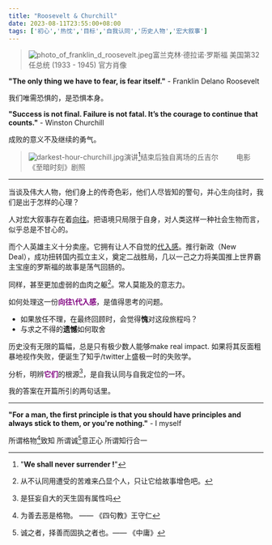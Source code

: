 ```yaml
---
title: "Roosevelt & Churchill"
date: 2023-08-11T23:55:00+08:00
tags: ['初心','热忱','目标','自我认同','历史人物','宏大叙事']
---
```


>![photo_of_franklin_d_roosevelt.jpeg](https://gcore.jsdelivr.net/gh/AlexLiu2022/resources/img/photo_of_franklin_d_roosevelt.jpeg)富兰克林·德拉诺·罗斯福 美国第32任总统 (1933 - 1945) 官方肖像

**"The only thing we have to fear, is fear itself."**  - Franklin Delano Roosevelt 

我们唯需恐惧的，是恐惧本身。

**"Success is not final. Failure is not fatal. It’s the courage to continue that counts."** - Winston Churchill

成败的意义不及继续的勇气。

>![darkest-hour-churchill.jpg](https://gcore.jsdelivr.net/gh/AlexLiu2022/resources/img/darkest-hour-churchill.jpg)演讲[^1]结束后独自离场的丘吉尔  &nbsp; &nbsp; &nbsp; &nbsp; 电影《至暗时刻》剧照

---

当谈及伟大人物，他们身上的传奇色彩，他们人尽皆知的警句，并心生向往时，我们是出于怎样的心理？

人对宏大叙事存在着<u>向往</u>。把语境只局限于自身，对人类这样一种社会生物而言，似乎总是不甘心的。

而个人英雄主义十分卖座。它拥有让人不自觉的<u>代入感</u>。推行新政（New Deal），成功扭转国内孤立主义，奠定二战胜局，几以一己之力将美国推上世界霸主宝座的罗斯福的故事是荡气回肠的。

同样，甚至更加虚弱的血肉之躯[^2]。常人莫能及的意志力。

如何处理这一份<span style = "color:purple">**向往\代入感**</span>，是值得思考的问题。
- 如果放任不理，在最终回顾时，会觉得**愧**对这段旅程吗？
- 与求之不得的**遗憾**如何取舍

历史没有无限的篇幅，总是只有极少数人能够make real impact. 如果将其反面粗暴地视作失败，便诞生了知乎/twitter上盛极一时的失败学。

分析，明辨<span style = "color:purple">**它们**</span>的根源[^3]，是自我认同与自我定位的一环。

我的答案在开篇所引的两句话里。

<!-- 我会释怀 但求对得起自己 问心无愧即是心安理得之状态 -->

---

**"For a man, the first principle is that you should have principles and always stick to them, or you're nothing."** - I myself


所谓格物[^4]致知  所谓诚[^5]意正心 所谓知行合一 

<!-- 昭昭天命 -->

[^1]: "**We shall never  surrender !**"
[^2]: 从不认同用遭受的苦难来凸显个人，只让它给故事增色吧。
[^3]: 是狂妄自大的天生固有属性吗
[^4]: 为善去恶是格物。 —— 《四句教》王守仁
[^5]: 诚之者，择善而固执之者也。—— 《中庸》

<style>
.post-body {
margin-top: 0 !important;
}
center {
line-height: 1.3;
}
.main{
padding-top: 4em;
}
</style>

